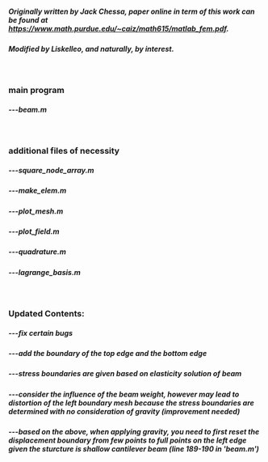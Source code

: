 ##### Originally written by Jack Chessa, paper online in term of this work can be found at https://www.math.purdue.edu/~caiz/math615/matlab_fem.pdf.
##### Modified by Liskelleo, and naturally, by interest.
<br />

### main program
##### ---beam.m
<br />

### additional files of necessity
##### ---square_node_array.m
##### ---make_elem.m
##### ---plot_mesh.m
##### ---plot_field.m
##### ---quadrature.m
##### ---lagrange_basis.m
<br />

### Updated Contents:
##### ---fix certain bugs
##### ---add the boundary of the top edge and the bottom edge
##### ---stress boundaries are given based on elasticity solution of beam
##### ---consider the influence of the beam weight, however may lead to distortion of the left boundary mesh because the stress boundaries are determined with no consideration of gravity (improvement needed)
##### ---based on the above, when applying gravity, you need to first reset the displacement boundary from few points to full points on the left edge given the sturcture is shallow cantilever beam (line 189-190 in 'beam.m')

